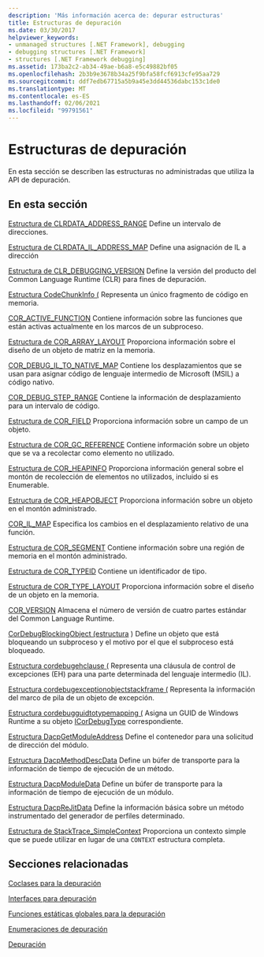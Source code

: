 ```yaml
---
description: 'Más información acerca de: depurar estructuras'
title: Estructuras de depuración
ms.date: 03/30/2017
helpviewer_keywords:
- unmanaged structures [.NET Framework], debugging
- debugging structures [.NET Framework]
- structures [.NET Framework debugging]
ms.assetid: 173ba2c2-ab34-49ae-b6a8-e5c49882bf05
ms.openlocfilehash: 2b3b9e3678b34a25f9bfa58fcf6913cfe95aa729
ms.sourcegitcommit: ddf7edb67715a5b9a45e3dd44536dabc153c1de0
ms.translationtype: MT
ms.contentlocale: es-ES
ms.lasthandoff: 02/06/2021
ms.locfileid: "99791561"
---
```

# <a name="debugging-structures"></a>Estructuras de depuración

En esta sección se describen las estructuras no administradas que utiliza la API de depuración.

## <a name="in-this-section"></a>En esta sección

 [Estructura de CLRDATA_ADDRESS_RANGE](clrdata-address-range-structure.md) Define un intervalo de direcciones.

 [Estructura de CLRDATA_IL_ADDRESS_MAP](clrdata-il-address-map-structure.md) Define una asignación de IL a dirección

 [Estructura de CLR_DEBUGGING_VERSION](clr-debugging-version-structure.md) Define la versión del producto del Common Language Runtime (CLR) para fines de depuración.

 [Estructura CodeChunkInfo (](codechunkinfo-structure.md) Representa un único fragmento de código en memoria.

 [COR_ACTIVE_FUNCTION](cor-active-function-structure.md) Contiene información sobre las funciones que están activas actualmente en los marcos de un subproceso.

 [Estructura de COR_ARRAY_LAYOUT](cor-array-layout-structure.md) Proporciona información sobre el diseño de un objeto de matriz en la memoria.

 [COR_DEBUG_IL_TO_NATIVE_MAP](cor-debug-il-to-native-map-structure.md) Contiene los desplazamientos que se usan para asignar código de lenguaje intermedio de Microsoft (MSIL) a código nativo.

 [COR_DEBUG_STEP_RANGE](cor-debug-step-range-structure.md) Contiene la información de desplazamiento para un intervalo de código.

 [Estructura de COR_FIELD](cor-field-structure.md) Proporciona información sobre un campo de un objeto.

 [Estructura de COR_GC_REFERENCE](cor-gc-reference-structure.md) Contiene información sobre un objeto que se va a recolectar como elemento no utilizado.

 [Estructura de COR_HEAPINFO](cor-heapinfo-structure.md) Proporciona información general sobre el montón de recolección de elementos no utilizados, incluido si es Enumerable.

 [Estructura de COR_HEAPOBJECT](cor-heapobject-structure.md) Proporciona información sobre un objeto en el montón administrado.

 [COR_IL_MAP](cor-il-map-structure.md) Especifica los cambios en el desplazamiento relativo de una función.

 [Estructura de COR_SEGMENT](cor-segment-structure.md) Contiene información sobre una región de memoria en el montón administrado.

 [Estructura de COR_TYPEID](cor-typeid-structure.md) Contiene un identificador de tipo.

 [Estructura de COR_TYPE_LAYOUT](cor-type-layout-structure.md) Proporciona información sobre el diseño de un objeto en la memoria.

 [COR_VERSION](cor-version-structure.md) Almacena el número de versión de cuatro partes estándar del Common Language Runtime.

 [CorDebugBlockingObject (estructura](cordebugblockingobject-structure.md) ) Define un objeto que está bloqueando un subproceso y el motivo por el que el subproceso está bloqueado.

 [Estructura cordebugehclause (](cordebugehclause-structure.md) Representa una cláusula de control de excepciones (EH) para una parte determinada del lenguaje intermedio (IL).

 [Estructura cordebugexceptionobjectstackframe (](cordebugexceptionobjectstackframe-structure.md) Representa la información del marco de pila de un objeto de excepción.

 [Estructura cordebugguidtotypemapping (](cordebugguidtotypemapping-structure.md) Asigna un GUID de Windows Runtime a su objeto [ICorDebugType](icordebugtype-interface.md) correspondiente.

 [Estructura DacpGetModuleAddress](dacpgetmoduleaddress-structure.md) Define el contenedor para una solicitud de dirección del módulo.

 [Estructura DacpMethodDescData](dacpmethoddescdata-structure.md) Define un búfer de transporte para la información de tiempo de ejecución de un método.

 [Estructura DacpModuleData](dacpmoduledata-structure.md) Define un búfer de transporte para la información de tiempo de ejecución de un módulo.

 [Estructura DacpReJitData](dacprejitdata-structure.md) Define la información básica sobre un método instrumentado del generador de perfiles determinado.

 [Estructura de StackTrace_SimpleContext](stacktrace-simplecontext-structure.md) Proporciona un contexto simple que se puede utilizar en lugar de una `CONTEXT` estructura completa.

## <a name="related-sections"></a>Secciones relacionadas

 [Coclases para la depuración](debugging-coclasses.md)

 [Interfaces para depuración](debugging-interfaces.md)

 [Funciones estáticas globales para la depuración](debugging-global-static-functions.md)

 [Enumeraciones de depuración](debugging-enumerations.md)

 [Depuración](index.md)

